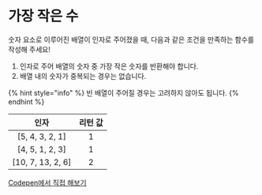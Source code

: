 # 가장 작은 수

숫자 요소로 이루어진 배열이 인자로 주어졌을 때, 다음과 같은 조건을 만족하는 함수를 작성해 주세요!

1. 인자로 주어 배열의 숫자 중 가장 작은 숫자를 반환해야 합니다.
2. 배열 내의 숫자가 중복되는 경우는 없습니다.

{% hint style="info" %}
빈 배열이 주어질 경우는 고려하지 않아도 됩니다.
{% endhint %}

|         인자         | 리턴 값 |
| :----------------: | :--: |
|  \[5, 4, 3, 2, 1]  |   1  |
|  \[4, 5, 1, 2, 3]  |   1  |
| \[10, 7, 13, 2, 6] |   2  |

[Codepen에서 직접 해보기](https://codepen.io/vanillacoding/pen/ZEXNVQb)
